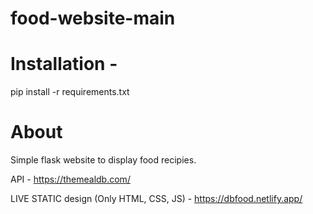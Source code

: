 # food-website-main


# Installation -
pip install -r requirements.txt

# About
Simple flask website to display food recipies. 


API - https://themealdb.com/

LIVE STATIC design (Only HTML, CSS, JS) - https://dbfood.netlify.app/